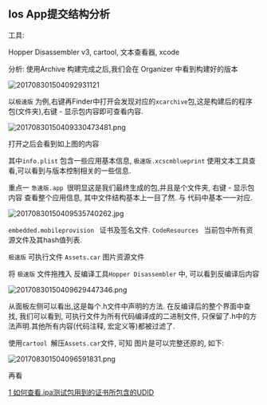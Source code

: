 ## Ios App提交结构分析

工具:

Hopper Disassembler v3, cartool, 文本查看器, xcode

分析:
使用Archive 构建完成之后,我们会在 Organizer 中看到构建好的版本

![201708301504092931121](http://resource.votzone.com/201708301504092931121.png)

以`极速版` 为例,右键再Finder中打开会发现对应的`xcarchive`包,这是构建后的程序包(文件夹),右键 - 显示包内容即可查看内容.

![20170830150409330473481.png](http://resource.votzone.com/20170830150409330473481.png)

打开之后会看到如上图的内容

其中`info.plist` 包含一些应用基本信息, `极速版.xcscmblueprint` 使用文本工具查看,可以看到与版本控制相关的一些信息.

重点一 `急速版.app `很明显这是我们最终生成的包,并且是个文件夹, 右键 - 显示包内容 查看整个应用信息, 其中文件结构基本上一目了然. 与 代码中基本一一对应.

![20170830150409535740262.jpg](http://resource.votzone.com/20170830150409535740262.jpg)

`embedded.mobileprovision ` 证书及签名文件.
`CodeResources ` 当前包中所有资源文件及其hash值列表.

`极速版` 可执行文件
`Assets.car` 图片资源文件

将 `极速版` 文件拖拽入 反编译工具`Hopper Disassembler` 中, 可以看到反编译后内容

![20170830150409629447346.png](http://resource.votzone.com/20170830150409629447346.png) 

从面板左侧可以看出,这是每个.h文件中声明的方法.
在反编译后的整个界面中查找, 我们可以看到, 可执行文件为所有代码编译成的二进制文件, 只保留了.h中的方法声明.其他所有内容(代码注释, 宏定义等)都被过滤了.

使用`cartool `解压`Assets.car`文件, 可知 图片是可以完整还原的, 如下:

![201708301504096591831.png](http://resource.votzone.com/201708301504096591831.png)

再看


[1 如何查看.ipa测试包用到的证书所包含的UDID](http://www.jianshu.com/p/f1b9c2576d03)









